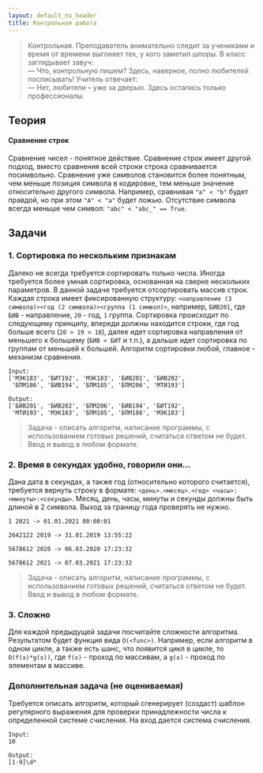 ```yaml
---
layout: default_no_header
title: Контрольная работа
---
```


> Контрольная. Преподаватель внимательно следит за учениками и время от времени выгоняет тех, у кого заметил шпоры. В 
> класс заглядывает завуч:  
> — Что, контрольную пишем? Здесь, наверное, полно любителей посписывать! 
> Учитель отвечает:  
> — Нет, любители – уже за дверью. Здесь остались только профессионалы.


## Теория

#### Сравнение строк

Сравнение чисел - понятное действие. Сравнение строк имеет другой подход, вместо сравнения всей строки строка 
сравнивается посимвольно. Сравнение уже символов становится более понятным, чем меньше позиция символа в кодировке, тем
меньше значение относительно другого символа. Например, сравнивая `"a" < "b"` будет правдой, но при этом `"А" < "а"` будет
ложью. Отсутствие символа всегда меньше чем символ: `"abc" < "abc_" == True`.

## Задачи

### 1. Сортировка по нескольким признакам

Далеко не всегда требуется сортировать только числа. Иногда требуется более умная сортировка, основанная на сверке 
нескольких параметров. В данной задаче требуется отсортировать массив строк. Каждая строка имеет фиксированную структуру: 
`<направление (3 символа)><год (2 символа)><группа (1 символ)>`, например, `БИВ201`, где `БИВ` - направление, `20` - год,
`1` группа. Сортировка происходит по следующему принципу, впереди должны находится строки, где год больше всего (`20 > 19 > 18`), далее
идет сортировка направления от меньшего к большему (`БИВ < БИТ` и т.п.), а дальше идет сортировка по группам от меньшей к большей.
Алгоритм сортировки любой, главное - механизм сравнения.

```
Input:
['МЭК183', 'БИТ192', 'МЭК183', 'БИВ201', 'БИВ202',
 'БПМ186', 'БИВ194', 'БПМ185', 'БПМ206', 'МТИ193']

Output:
['БИВ201', 'БИВ202', 'БПМ206', 'БИВ194', 'БИТ192',
 'МТИ193', 'МЭК183', 'БПМ185', 'БПМ186', 'МЭК183']
```

> Задача - описать алгоритм, написание программы, с использованием готовых решений, считаться ответом не будет. Ввод
> и вывод в любом формате.


### 2. Время в секундах удобно, говорили они...

Дана дата в секундах, а также год (относительно которого считается), требуется вернуть строку в формате: 
`<день>.<месяц>.<год> <часы>:<минуты>:<секунды>`. Месяц, день, часы, минуты и секунды должны быть длиной в 2 символа.
Выход за границу года проверять не нужно.

```
1 2021 -> 01.01.2021 00:00:01

2642122 2019 -> 31.01.2019 13:55:22

5678612 2020 -> 06.03.2020 17:23:32

5678612 2021 -> 07.03.2021 17:23:32
```

> Задача - описать алгоритм, написание программы, с использованием готовых решений, считаться ответом не будет. Ввод
> и вывод в любом формате.

### 3. Сложно

Для каждой предыдущей задачи посчитайте сложности алгоритма. Результатом будет функция вида `O(<func>)`. Например, если 
алгоритм в одном цикле, а также есть шанс, что появится цикл в цикле, то `O(f(x)*g(x))`, где `f(x)` - проход по массивам,
а `g(x)` - проход по элементам в массиве.

### Дополнительная задача (не оцениваемая)

Требуется описать алгоритм, который сгенерирует (создаст) шаблон регулярного выражения для проверки принадлежности числа 
к определенной системе счисления. На вход дается система счисления. 

```
Input:
10

Output:
[1-9]\d*
```